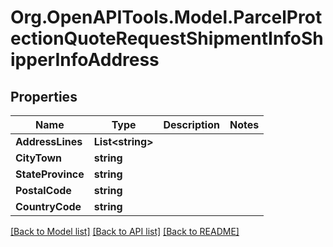 
# Org.OpenAPITools.Model.ParcelProtectionQuoteRequestShipmentInfoShipperInfoAddress

## Properties

Name | Type | Description | Notes
------------ | ------------- | ------------- | -------------
**AddressLines** | **List&lt;string&gt;** |  | 
**CityTown** | **string** |  | 
**StateProvince** | **string** |  | 
**PostalCode** | **string** |  | 
**CountryCode** | **string** |  | 

[[Back to Model list]](../README.md#documentation-for-models)
[[Back to API list]](../README.md#documentation-for-api-endpoints)
[[Back to README]](../README.md)

